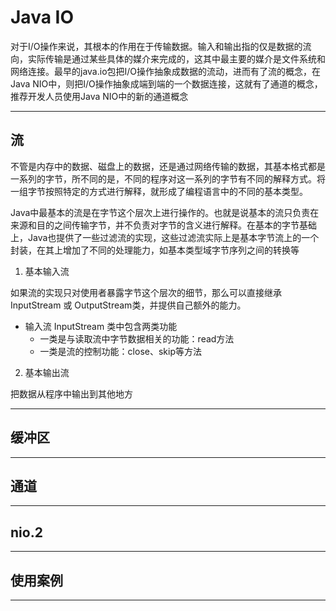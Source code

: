 #   Java IO

对于I/O操作来说，其根本的作用在于传输数据。输入和输出指的仅是数据的流向，实际传输是通过某些具体的媒介来完成的，这其中最主要的媒介是文件系统和网络连接。最早的java.io包把I/O操作抽象成数据的流动，进而有了流的概念，在Java NIO中，则把I/O操作抽象成端到端的一个数据连接，这就有了通道的概念，推荐开发人员使用Java NIO中的新的通道概念

----

##  流

不管是内存中的数据、磁盘上的数据，还是通过网络传输的数据，其基本格式都是一系列的字节，所不同的是，不同的程序对这一系列的字节有不同的解释方式。将一组字节按照特定的方式进行解释，就形成了编程语言中的不同的基本类型。

Java中最基本的流是在字节这个层次上进行操作的。也就是说基本的流只负责在来源和目的之间传输字节，并不负责对字节的含义进行解释。在基本的字节基础上，Java也提供了一些过滤流的实现，这些过滤流实际上是基本字节流上的一个封装，在其上增加了不同的处理能力，如基本类型域字节序列之间的转换等

1.  基本输入流

如果流的实现只对使用者暴露字节这个层次的细节，那么可以直接继承 InputStream 或 OutputStream类，并提供自己额外的能力。

-   输入流 InputStream 类中包含两类功能
    -   一类是与读取流中字节数据相关的功能：read方法
    -   一类是流的控制功能：close、skip等方法

2.  基本输出流

把数据从程序中输出到其他地方


----

##  缓冲区




----

##  通道




----

##  nio.2




----

##  使用案例




----
